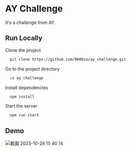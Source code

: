 
# AY Challenge

It's a challenge from AY.




## Run Locally

Clone the project

```bash
  git clone https://github.com/900bce/ay_challenge.git
```

Go to the project directory

```bash
  cd ay_challenge
```

Install dependencies

```bash
  npm install
```

Start the server

```bash
  npm run start
```


## Demo

![截圖 2023-10-28 15 40 14](https://github.com/900bce/ay_challenge/assets/46533888/4c787d7f-db7f-4848-8f44-77e9746953d4)
